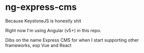 # ng-express-cms
Because KeystoneJS is honestly shit

Right now I'm using Angular (v5+) in this repo.

Dibs on the name Express CMS for when I start supporting other frameworks, esp Vue and React
